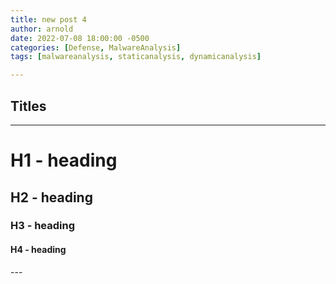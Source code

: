 ```yaml
---
title: new post 4
author: arnold
date: 2022-07-08 18:00:00 -0500
categories: [Defense, MalwareAnalysis]
tags: [malwareanalysis, staticanalysis, dynamicanalysis]

---
```



## Titles
---
# H1 - heading

<h2 data-toc-skip>H2 - heading</h2>

<h3 data-toc-skip>H3 - heading</h3>

<h4>H4 - heading</h4>
---
<br>
